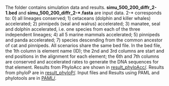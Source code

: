 The folder contains simulation data and results. **simu_500_200_diffr_2-1.bed** and **simu_500_200_diffr_2-\*.fasta** are input data. 2-* corresponds to: 0) all lineages conserved; 1) cetaceans (dolphin and killer whales) accelerated; 2) pinnipeds (seal and walrus) accelerated; 3) manatee, seal and dolphin accelerated, i.e. one species from each of the three independent lineages; 4) all 5 marine mammals accelerated; 5) pinnipeds and panda accelerated; 7) species descending from the common ancestor of cat and pinnipeds. All scenarios share the same bed file.
In the bed file, the 1th column is element name (ID); the 2nd and 3rd columns are start and end positions in the alignment for each element; the 6th and 7th columns are conserved and accelerated rates to generate the DNA sequences for that element. 
Results from PhyloAcc are shown in [result_phyloAcc/](https://github.com/xyz111131/PhyloAcc/tree/master/Simulation_mammal/result_phyloAcc). Results from phyloP are in  [result_phyloP/](https://github.com/xyz111131/PhyloAcc/tree/master/Simulation_mammal/result_phyloP). Input files and Results using PAML and phylotools are in [PAML/](https://github.com/xyz111131/PhyloAcc/tree/master/Simulation_mammal/PAML).
